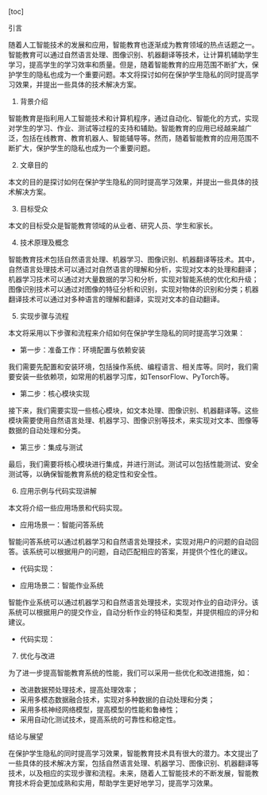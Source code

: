 
[toc]                    
                
                
引言

随着人工智能技术的发展和应用，智能教育也逐渐成为教育领域的热点话题之一。智能教育可以通过自然语言处理、图像识别、机器翻译等技术，让计算机辅助学生学习，提高学生的学习效率和质量。但是，随着智能教育的应用范围不断扩大，保护学生的隐私也成为一个重要问题。本文将探讨如何在保护学生隐私的同时提高学习效果，并提出一些具体的技术解决方案。

1. 背景介绍

智能教育是指利用人工智能技术和计算机程序，通过自动化、智能化的方式，实现对学生的学习、作业、测试等过程的支持和辅助。智能教育的应用已经越来越广泛，包括在线教育、教育机器人、智能辅导等。然而，随着智能教育的应用范围不断扩大，保护学生的隐私也成为一个重要问题。

2. 文章目的

本文的目的是探讨如何在保护学生隐私的同时提高学习效果，并提出一些具体的技术解决方案。

3. 目标受众

本文的目标受众是智能教育领域的从业者、研究人员、学生和家长。

4. 技术原理及概念

智能教育技术包括自然语言处理、机器学习、图像识别、机器翻译等技术。其中，自然语言处理技术可以通过对自然语言的理解和分析，实现对文本的处理和翻译；机器学习技术可以通过对大量数据的学习和分析，实现对智能系统的优化和升级；图像识别技术可以通过对图像的特征分析和识别，实现对物体的识别和分类；机器翻译技术可以通过对多种语言的理解和翻译，实现对文本的自动翻译。

5. 实现步骤与流程

本文将采用以下步骤和流程来介绍如何在保护学生隐私的同时提高学习效果：

- 第一步：准备工作：环境配置与依赖安装

我们需要先配置和安装环境，包括操作系统、编程语言、相关库等。同时，我们需要安装一些依赖项，如常用的机器学习库，如TensorFlow、PyTorch等。

- 第二步：核心模块实现

接下来，我们需要实现一些核心模块，如文本处理、图像识别、机器翻译等。这些模块需要使用自然语言处理、机器学习、图像识别等技术，来实现对文本、图像等数据的自动处理和分类。

- 第三步：集成与测试

最后，我们需要将核心模块进行集成，并进行测试。测试可以包括性能测试、安全测试等，以确保智能教育系统的稳定性和安全性。

6. 应用示例与代码实现讲解

本文将介绍一些应用场景和代码实现。

- 应用场景一：智能问答系统

智能问答系统可以通过机器学习和自然语言处理技术，实现对用户的问题的自动回答。该系统可以根据用户的问题，自动匹配相应的答案，并提供个性化的建议。

- 代码实现：



- 应用场景二：智能作业系统

智能作业系统可以通过机器学习和自然语言处理技术，实现对作业的自动评分。该系统可以根据用户的提交作业，自动分析作业的特征和类型，并提供相应的评分和建议。

- 代码实现：



7. 优化与改进

为了进一步提高智能教育系统的性能，我们可以采用一些优化和改进措施，如：

- 改进数据预处理技术，提高处理效率；
- 采用多模态数据融合技术，实现对多种数据的自动处理和分类；
- 采用多核神经网络模型，提高模型的性能和鲁棒性；
- 采用自动化测试技术，提高系统的可靠性和稳定性。

结论与展望

在保护学生隐私的同时提高学习效果，智能教育技术具有很大的潜力。本文提出了一些具体的技术解决方案，包括自然语言处理、机器学习、图像识别、机器翻译等技术，以及相应的实现步骤和流程。未来，随着人工智能技术的不断发展，智能教育技术将会更加成熟和实用，帮助学生更好地学习，提高学习效果。

